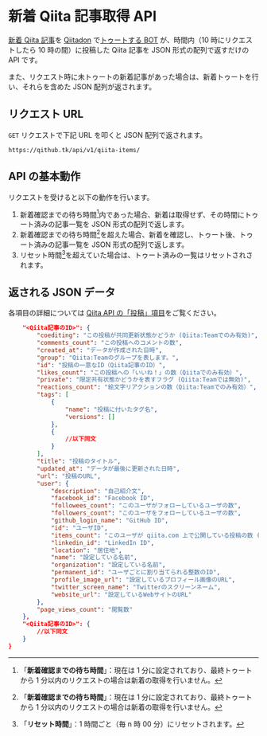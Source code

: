# 新着 Qiita 記事取得 API

[新着 Qiita 記事](https://qiita.com/items)を [Qiitadon](https://qiitadon.com/) で[トゥートする BOT](https://qiitadon.com/@qithub/) が、時間内（10 時にリクエストしたら 10 時の間）に投稿した Qiita 記事を JSON 形式の配列で返すだけの API です。

また、リクエスト時に未トゥートの新着記事があった場合は、新着トゥートを行い、それらを含めた JSON 配列が返されます。

## リクエスト URL

`GET` リクエストで下記 URL を叩くと JSON 配列で返されます。

```
https://qithub.tk/api/v1/qiita-items/
```

## API の基本動作

リクエストを受けると以下の動作を行います。


1. 新着確認までの待ち時間[^1]内であった場合、新着は取得せず、その時間にトゥート済みの記事一覧を JSON 形式の配列で返します。
2. 新着確認までの待ち時間[^1]を超えた場合、新着を確認し、トゥート後、トゥート済みの記事一覧を JSON 形式の配列で返します。
3. リセット時間[^2]を超えていた場合は、トゥート済みの一覧はリセットされされます。


[^1]:「**新着確認までの待ち時間**」：現在は 1 分に設定されており、最終トゥートから 1 分以内のリクエストの場合は新着の取得を行いません。
[^2]:「**リセット時間**」：1 時間ごと（毎 n 時 00 分）にリセットされます。

## 返される JSON データ

各項目の詳細については [Qiita API の「投稿」項目](https://qiita.com/api/v2/docs#%E6%8A%95%E7%A8%BF)をご覧ください。

```json
    "<Qiita記事のID>": {
        "coediting": "この投稿が共同更新状態かどうか (Qiita:Teamでのみ有効)",
        "comments_count": "この投稿へのコメントの数",
        "created_at": "データが作成された日時",
        "group": "Qiita:Teamのグループを表します。",
        "id": "投稿の一意なID（Qiita記事のID）",
        "likes_count": "この投稿への「いいね！」の数（Qiitaでのみ有効）",
        "private": "限定共有状態かどうかを表すフラグ (Qiita:Teamでは無効)",
        "reactions_count": "絵文字リアクションの数（Qiita:Teamでのみ有効）",
        "tags": [
            {
                "name": "投稿に付いたタグ名",
                "versions": []
            },
            {
                //以下同文
            }
        ],
        "title": "投稿のタイトル",
        "updated_at": "データが最後に更新された日時",
        "url": "投稿のURL",
        "user": {
            "description": "自己紹介文",
            "facebook_id": "Facebook ID",
            "followees_count": "このユーザがフォローしているユーザの数",
            "followers_count": "このユーザをフォローしているユーザの数",
            "github_login_name": "GitHub ID",
            "id": "ユーザID",
            "items_count": "このユーザが qiita.com 上で公開している投稿の数 (Qiita:Teamでの投稿数は含まれません)",
            "linkedin_id": "LinkedIn ID",
            "location": "居住地",
            "name": "設定している名前",
            "organization": "設定している名前",
            "permanent_id": "ユーザごとに割り当てられる整数のID",
            "profile_image_url": "設定しているプロフィール画像のURL",
            "twitter_screen_name": "Twitterのスクリーンネーム",
            "website_url": "設定しているWebサイトのURL"
        },
        "page_views_count": "閲覧数"
    },
    "<Qiita記事のID>": {
        //以下同文
    }
}
```
